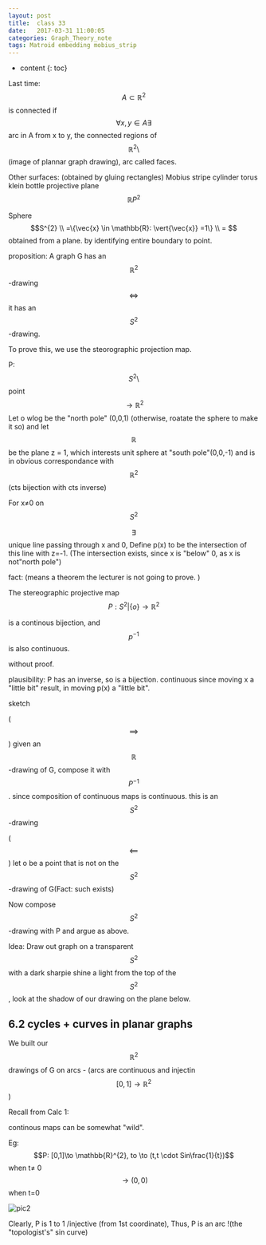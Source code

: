 ```yaml
---
layout: post
title:  class 33
date:   2017-03-31 11:00:05
categories: Graph_Theory_note
tags: Matroid embedding mobius_strip
---
```


* content
{: toc}


Last time: $$A\subset \mathbb{R}^{2}$$ is connected if $$\forall x,y \in A \exists$$ arc in A from x to y, the connected regions of $$\mathbb{R}^{2} \setminus$$(image of plannar graph drawing), arc called faces.

Other surfaces: (obtained by gluing rectangles) 
Mobius stripe
cylinder
torus
klein bottle
projective plane $$\mathbb{R} P^{2}$$

Sphere 
$$S^{2} \\ =\{\vec{x} \in \mathbb{R}: \vert{\vec{x}} =1\} \\ = $$obtained from a plane. by identifying entire boundary to point.

proposition: A graph G has an $$\mathbb{R}^{2}$$-drawing $$\iff $$ it has an $$S^{2}$$-drawing.

To prove this, we use the steorographic projection map. 

P: $$S^{2} \setminus$$ point $$\to \mathbb{R}^{2}$$
Let o wlog be the "north pole" (0,0,1) (otherwise, roatate the sphere to make it so)
and let $$\mathbb{R}$$ be the plane z = 1, which interests unit sphere at "south pole"(0,0,-1) and is in obvious correspondance with $$\mathbb{R}^{2}$$ (cts bijection with cts inverse)

For x≠0 on $$S^{2}$$

$$\exists$$ unique line passing through x and 0, Define p(x) to be the intersection of this line with z=-1. (The intersection exists, since x is "below" 0, as x is not"north pole")

fact: (means a theorem the lecturer is not going to prove. )

The stereographic projective map $$P: S^{2} \lvert \{o\} \to \mathbb{R}^{2}$$

is a continous bijection, and $$p^{-1}$$ is also continuous. 

without proof. 

plausibility: P has an inverse, so is a bijection. continuous since moving x a "little bit" result, in moving p(x) a "little bit". 

sketch

($$\implies$$) given an $$\mathbb{R}$$-drawing of G, compose it with $$P^{-1}$$. since composition of continuous maps is continuous. this is an $$S^{2}$$-drawing

($$\impliedby$$) let o be a point that is not on the $$S^{2}$$-drawing of G(Fact: such exists)

Now compose $$S^{2}$$-drawing with P and argue as above. 


Idea: Draw out graph on a transparent $$S^{2}$$ with a dark sharpie shine a light from the top of the $$S^{2}$$, look at the shadow of our drawing on the plane below. 

## 6.2 cycles + curves in planar graphs

We built our $$\mathbb{R}^2$$ drawings of G on arcs - (arcs are continuous and injectin $$[0,1] \to \mathbb{R}^{2}$$)

Recall from Calc 1:

continous maps can be somewhat "wild". 

Eg: $$P: [0,1]\to \mathbb{R}^{2}, to \to (t,t \cdot Sin\frac{1}{t})$$ when t≠ 0 $$\to (0,0)$$ when t=0

![pic2](https://dyinglovegrape.files.wordpress.com/2010/10/image.png)

Clearly, P is 1 to 1 /injective (from 1st coordinate), Thus, P is an arc !(the "topologist's" sin curve)














